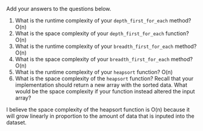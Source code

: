 Add your answers to the questions below.

1. What is the runtime complexity of your `depth_first_for_each` method?
   O(n)
2. What is the space complexity of your `depth_first_for_each` function?
   O(n)
3. What is the runtime complexity of your `breadth_first_for_each` method?
   O(n)
4. What is the space complexity of your `breadth_first_for_each` method?
   O(n)
5. What is the runtime complexity of your `heapsort` function?
   O(n)
6. What is the space complexity of the `heapsort` function? Recall that your implementation should return a new array with the sorted data. What would be the space complexity if your function instead altered the input array?

I believe the space complexity of the heapsort function is O(n) because it will grow linearly in proportion to the amount of data that is inputed into the dataset.
